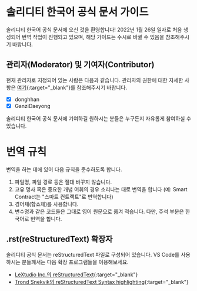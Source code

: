 # 솔리디티 한국어 공식 문서 가이드

솔리디티 한국어 공식 문서에 오신 것을 환영합니다! 2022년 1월 26일 일자로 처음 생성되어 번역 작업이 진행되고 있으며, 해당 가이드는 수시로 바뀔 수 있음을 참조해주시기 바랍니다.

## 관리자(Moderator) 및 기여자(Contributor)

현재 관리자로 지정되어 있는 사람은 다음과 같습니다. 관리자의 권한에 대한 자세한 사항은 [여기](https://github.com/solidity-docs/translation-guide/blob/main/maintainer-guide.md#maintainer-guide){:target="\_blank"}를 참조해주시기 바랍니다.

- [x] donghhan
- [x] GanziDaeyong

솔리디티 한국어 공식 문서에 기여하길 원하시는 분들은 누구든지 자유롭게 참여하실 수 있습니다.

# 번역 규칙

번역을 하는 데에 있어 다음 규칙을 준수하도록 합니다.

1. 파일명, 파일 경로 등은 절대 바꾸지 않습니다.
2. 고유 명사 혹은 중요한 개념 어휘의 경우 소리나는 대로 번역을 합니다 (예: Smart Contract는 "스마트 컨트랙트"로 번역합니다)
3. 경어체(합쇼체)를 사용합니다.
4. 변수명과 같은 코드들은 그대로 영어 원문으로 옮겨 적습니다. 다만, 주석 부분은 한국어로 번역을 합니다.

## .rst(reStructuredText) 확장자

솔리디티 공식 문서는 reStructuredText 파일로 구성되어 있습니다. VS Code를 사용하시는 분들께서는 다음 확장 프로그램들을 이용해보세요.

- [LeXtudio Inc.의 reStructuredText](https://marketplace.visualstudio.com/items?itemName=lextudio.restructuredtext){:target="\_blank"}
- [Trond Snekvik의 reStructuredText Syntax highlighting](https://marketplace.visualstudio.com/items?itemName=trond-snekvik.simple-rst){:target="\_blank"}

